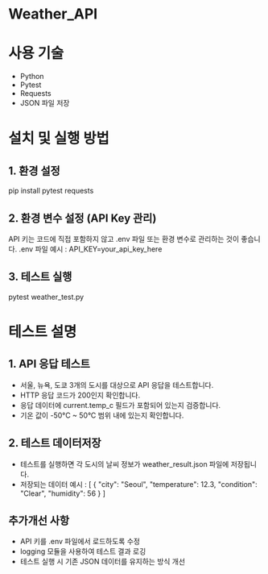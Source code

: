 # Weather_API

# 사용 기술
- Python
- Pytest
- Requests
- JSON 파일 저장

# 설치 및 실행 방법
## 1. 환경 설정
pip install pytest requests

## 2. 환경 변수 설정 (API Key 관리)
API 키는 코드에 직접 포함하지 않고 .env 파일 또는 환경 변수로 관리하는 것이 좋습니다.
.env 파일 예시 : 
API_KEY=your_api_key_here

## 3. 테스트 실행
pytest weather_test.py

# 테스트 설명
## 1. API 응답 테스트
- 서울, 뉴욕, 도쿄 3개의 도시를 대상으로 API 응답을 테스트합니다.
- HTTP 응답 코드가 200인지 확인합니다.
- 응답 데이터에 current.temp_c 필드가 포함되어 있는지 검증합니다.
- 기온 값이 -50°C ~ 50°C 범위 내에 있는지 확인합니다.

## 2. 테스트 데이터저장
- 테스트를 실행하면 각 도시의 날씨 정보가 weather_result.json 파일에 저장됩니다.
- 저장되는 데이터 예시 :
[
  {
    "city": "Seoul",
    "temperature": 12.3,
    "condition": "Clear",
    "humidity": 56
  }
]

## 추가개선 사항
- API 키를 .env 파일에서 로드하도록 수정
- logging 모듈을 사용하여 테스트 결과 로깅
- 테스트 실행 시 기존 JSON 데이터를 유지하는 방식 개선
